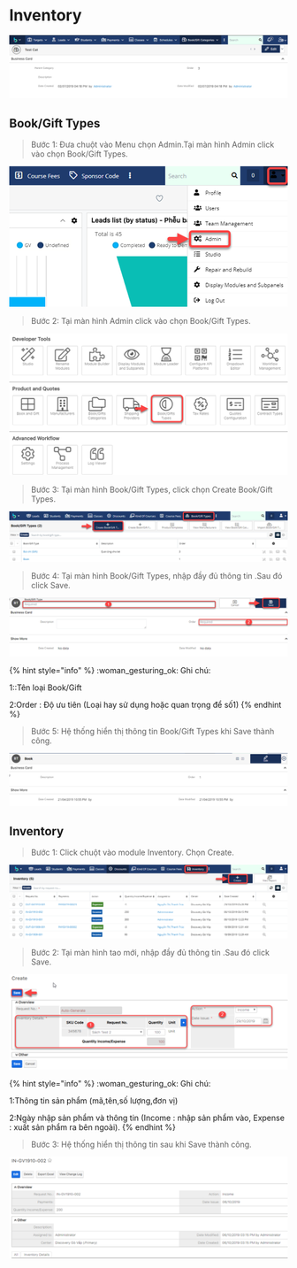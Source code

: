 # Inventory



![](../../.gitbook/assets/gift6.PNG)

## Book/Gift Types

> Bước 1: Đưa chuột vào Menu chọn Admin.Tại màn hình Admin click vào chọn Book/Gift Types.

![](<../../.gitbook/assets/Book1 (1).png>)

> Bước 2: Tại màn hình Admin click vào chọn Book/Gift Types.

![](../../.gitbook/assets/type3.png)

> Bước 3: Tại màn hình Book/Gift Types, click chọn Create Book/Gift Types.

![](../../.gitbook/assets/type4.png)

> Bước 4: Tại màn hình Book/Gift Types, nhập đầy đủ thông tin .Sau đó click Save.

![](../../.gitbook/assets/type5.png)

{% hint style="info" %}
:woman\_gesturing\_ok: Ghi chú:

1::Tên loại Book/Gift&#x20;

2:Order : Độ ưu tiên (Loại hay sử dụng hoặc quan trọng để số1)
{% endhint %}

> Bước 5: Hệ thống hiển thị thông tin Book/Gift Types khi Save thành công.

![](../../.gitbook/assets/type1.png)

## Inventory

> Bước 1: Click chuột vào module Inventory. Chọn Create.

![](../../.gitbook/assets/inven1.png)

> Bước 2: Tại màn hình tao mới, nhập đầy đủ thông tin .Sau đó click Save.

![](../../.gitbook/assets/inven2.png)

{% hint style="info" %}
:woman\_gesturing\_ok: Ghi chú:

1:Thông tin sản phẩm (mã,tên,số lượng,đơn vị)

2:Ngày nhập sản phẩm và thông tin (Income : nhập sản phẩm vào, Expense : xuất sản phẩm ra bên ngoài).
{% endhint %}

> Bước 3: Hệ thống hiển thị thông tin sau khi Save thành công.

![](<../../.gitbook/assets/image (80).png>)
